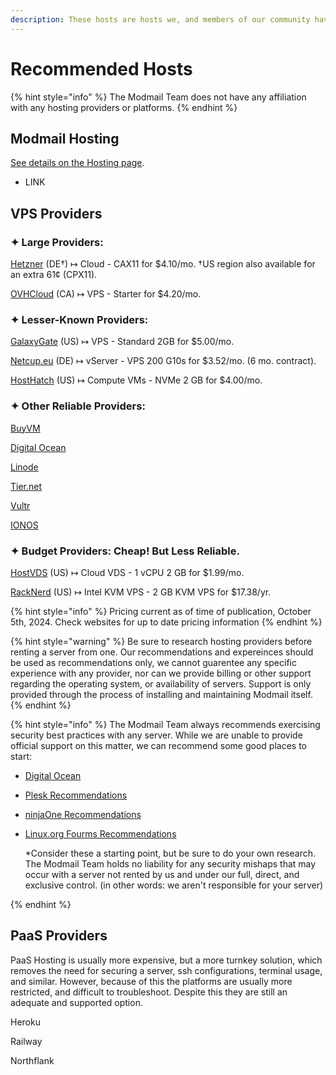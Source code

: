 ```yaml
---
description: These hosts are hosts we, and members of our community have d success with.
---
```


# Recommended Hosts

{% hint style="info" %} The Modmail Team does not have any affiliation with any hosting providers or platforms. {% endhint %}

## Modmail Hosting
[See details on the Hosting page](choose-host/readme.md).
- LINK

## VPS Providers

### ✦ Large Providers:
[Hetzner](<https://www.hetzner.com/cloud>) (DE†) ↦ Cloud - CAX11 for $4.10/mo. †US region also available for an extra 61¢ (CPX11).

[OVHCloud](<https://www.ovhcloud.com/en/vps>) (CA) ↦ VPS - Starter for $4.20/mo.

### ✦ Lesser-Known Providers:
[GalaxyGate](<https://galaxygate.net/hosting/vps>) (US) ↦ VPS - Standard 2GB for $5.00/mo.


[Netcup.eu](<https://www.netcup.eu/vserver/vps.php>) (DE) ↦ vServer - VPS 200 G10s for $3.52/mo. (6 mo. contract).


[HostHatch](<https://hosthatch.com/products>) (US) ↦ Compute VMs - NVMe 2 GB for $4.00/mo.

### ✦ Other Reliable Providers:
[BuyVM](<https://buyvm.net/kvm-dedicated-server-slices>) 

[Digital Ocean](<https://www.digitalocean.com/products/droplets>) 

[Linode](<https://www.linode.com/products/shared>) 

[Tier.net](<https://www.tier.net/vps>)

[Vultr](<https://www.vultr.com/products/cloud-compute>)

[IONOS](<https://www.ionos.ca/servers/vps>)

### ✦ Budget Providers: Cheap! But Less Reliable.

[HostVDS](<https://hostvds.com/#cloud>) (US) ↦ Cloud VDS - 1 vCPU 2 GB for $1.99/mo.

[RackNerd](<https://www.racknerd.com/NewYear/>) (US) ↦ Intel KVM VPS - 2 GB KVM VPS for $17.38/yr.


{% hint style="info" %} Pricing current as of time of publication, October 5th, 2024. Check websites for up to date pricing information {% endhint %}

{% hint style="warning" %} Be sure to research hosting providers before renting a server from one. Our recommendations and expereinces should be used as recommendations only, we cannot guarentee any specific experience with any provider, nor can we provide billing or other support regarding the operating system, or availability of servers. Support is only provided through the process of installing and maintaining Modmail itself. {% endhint %}

{% hint style="info" %} The Modmail Team always recommends exercising security best practices with any server. While we are unable to provide official support on this matter, we can recommend some good places to start:

- [Digital Ocean](https://www.digitalocean.com/community/tutorials/an-introduction-to-securing-your-linux-vps)
- [Plesk Recommendations](https://www.plesk.com/blog/various/how-to-secure-your-linux-server-a-detailed-guide/#)
- [ninjaOne Recommendations](https://www.ninjaone.com/blog/key-steps-for-a-more-secure-linux-server/)
- [Linux.org Fourms Recommendations](https://www.linux.org/threads/the-ultimate-guide-to-reasonable-security-for-your-debian-ubuntu-linux-server-for-new-linux-admins.49199/)

    *Consider these a starting point, but be sure to do your own research. The Modmail Team holds no liability for any security mishaps that may occur with a server not rented by us and under our full, direct, and exclusive control. (in other words: we aren't responsible for your server)

 {% endhint %}

## PaaS Providers

PaaS Hosting is usually more expensive, but a more turnkey solution, which removes the need for securing a server, ssh configurations, terminal usage, and similar. However, because of this the platforms are usually more restricted, and difficult to troubleshoot. Despite this they are still an adequate and supported option.

Heroku

Railway

Northflank